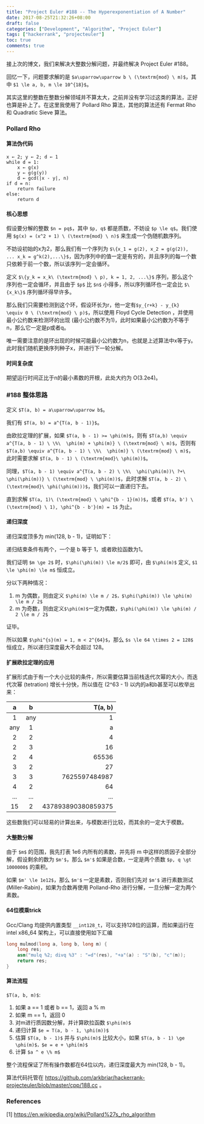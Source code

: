 ```yaml
---
title: "Project Euler #188 -- The Hyperexponentiation of A Number"
date: 2017-08-25T21:32:26+08:00
draft: false
categories: ["Development", "Algorithm", "Project Euler"]
tags: ["hackerrank", "projecteuler"]
toc: true
comments: true
---
```


接上次的博文，我们来解决大整数分解问题，并最终解决 Project Euler #188。

回忆一下，问题要求解的是 `$a\uparrow\uparrow b \ (\textrm{mod} \ m)$`，其中 `$1 \le a, b, m \le 10^{18}$`。

其实这里的整数在整数分解领域并不算太大，之前并没有学习过这类的算法，正好也算是补上了。在这里我使用了 Pollard Rho 算法，其他的算法还有 Fermat Rho 和 Quadratic Sieve 算法。

<!--more-->

### Pollard Rho

#### 算法伪代码

```
x ← 2; y ← 2; d ← 1
while d = 1:
    x ← g(x)
    y ← g(g(y))
    d ← gcd(|x - y|, n)
if d = n: 
    return failure
else:
    return d
```

#### 核心思想

假设要分解的整数 `$n = pq$`，其中 `$p, q$` 都是质数，不妨设 `$p \le q$`。我们使用 `$g(x) = (x^2 + 1) \ (\textrm{mod} \ n)$` 来生成一个伪随机数序列。

不妨设初始的x为2，那么我们有一个序列为 `$\{x_1 = g(2), x_2 = g(g(2)), ... x_k = g^k(2),...\}$`，因为序列中的值一定是有穷的，并且序列的每一个数只依赖于前一个数，所以该序列一定会循环。

定义 `$\{y_k = x_k\ (\textrm{mod} \ p), k = 1, 2, ...\}$` 序列，那么这个序列也一定会循环，并且由于 `$p$` 比 `$n$` 小得多，所以序列循环也一定会比 `$\{x_k\}$` 序列循环得早许多。

那么我们只需要检测到这个环，假设环长为r，他一定有`$y_{r+k} - y_{k} \equiv 0 \ (\textrm{mod} \ p)$`，所以使用 Floyd Cycle Detection ，并使用最小公约数来检测环的出现 (最小公约数不为1)，此时如果最小公约数为不等于n，那么它一定是p或者q。

唯一需要注意的是环出现的时候可能最小公约数为n，也就是上述算法中x等于y。此时我们随机更换序列种子x，并进行下一轮分解。

#### 时间复杂度

期望运行时间正比于n的最小素数的开根，此处大约为 O(3.2e4)。

### #188 整体思路

定义 `$T(a, b) = a\uparrow\uparrow b$`。

我们有 `$T(a, b) = a^{T(a, b - 1)}$`。

由欧拉定理的扩展，如果 `$T(a, b - 1) >= \phi(m)$`，则有 `$T(a,b) \equiv a^{T(a, b - 1) \ \%\  \phi(m) + \phi(m)} \ (\textrm{mod} \ m)$`，否则有 `$T(a,b) \equiv a^{T(a, b - 1) \ \%\  \phi(m)} \ (\textrm{mod} \ m)$`，此时需要求解 `$T(a, b - 1) \ (\textrm{mod}\ \phi(m))$`。

同理，`$T(a, b - 1) \equiv a^{T(a, b - 2) \ \%\  \phi(\phi(m))\ ?+\ \phi(\phi(m))} \ (\textrm{mod} \ \phi(m))$`，此时求解 `$T(a, b - 2) \ (\textrm{mod}\ \phi(\phi(m)))$`，我们可以一直递归下去。

直到求解 `$T(a, 1)\ (\textrm{mod} \ \phi^{b - 1}(m))$`，或者 `$T(a, b') \ (\textrm{mod} \ 1), \phi^{b - b'}(m) = 1$` 为止。

#### 递归深度

递归深度顶多为 min(128, b - 1)，证明如下：

递归结束条件有两个，一个是 b 等于 1，或者欧拉函数为1。

我们证明 `$m \ge 2$` 时，`$\phi(\phi(m)) \le m/2$` 即可，由 `$\phi(m)$` 定义, `$1 \le \phi(m) \le m$` 恒成立。

分以下两种情况：

1. m 为偶数，则由定义 `$\phi(m) \le m / 2$，$\phi(\phi(m)) \le \phi(m) \le m / 2$`
2. m 为奇数，则由定义`$\phi(m)$`一定为偶数，`$\phi(\phi(m)) \le \phi(m) / 2 \le m / 2$`

证毕。

所以如果 `$\phi^{s}(m) = 1, m < 2^{64}$`，那么 `$s \le 64 \times 2 = 128$` 恒成立，所以递归深度最大不会超过 128。

#### 扩展欧拉定理的应用

扩展形式由于有一个大小比较的条件，所以需要估算当前栈迭代次幂的大小，而迭代次幂 (tetration) 增长十分快，所以值在 (2^63 - 1) 以内的a和b甚至可以枚举出来：

a | b | T(a, b)
:----: | :----: | -----:
1 | any | 1
any | 1 | a
2 | 2 | 4
2 | 3 | 16
2 | 4 | 65536
3 | 2 | 27
3 | 3 | 7625597484987
4 | 2 | 64
... | ... |...
15| 2 | 437893890380859375

这些数我们可以轻易的计算出来，与模数进行比较，而其余的一定大于模数。

#### 大整数分解

由于 `$m$` 的范围，我先打表 1e6 内所有的素数，并先将 m 中这样的质因子全部分解，假设剩余的数为 `$m'$`，那么 `$m'$` 如果是合数，一定是两个质数 `$p, q \gt 1000000$` 的乘积。

如果 `$m' \le 1e12$`，那么 `$m'$` 一定是素数，否则我们先对 `$m'$` 进行素数测试 (Miller-Rabin)，如果为合数再使用 Polland-Rho 进行分解，一旦分解一定为两个素数。 

#### 64位模乘trick

Gcc/Clang 均提供内置类型 `__int128_t`，可以支持128位的运算，而如果运行在 intel x86_64 架构上，可以直接使用如下汇编

```cpp
long mulmod(long a, long b, long m) {
    long res;
    asm("mulq %2; divq %3" : "=d"(res), "+a"(a) : "S"(b), "c"(m));
    return res;
}
```

#### 算法流程

`$T(a, b, m)$`:

1. 如果 a == 1 或者 b == 1，返回 a % m
2. 如果 m == 1，返回 0
3. 对m进行质因数分解，并计算欧拉函数 `$\phi(m)$`
4. 递归计算 `$e = T(a, b - 1, \phi(m))$`
5. 估算 `$T(a, b - 1)$` 并与 `$\phi(m)$` 比较大小，如果 `$T(a, b - 1) \ge \phi(m)$，$e = e + \phi(m)$`
6. 计算 `$a ^ e \% m$`

整个流程保证了所有操作数都在64位以内，递归深度最大为 min(128, b - 1)。

算法代码托管在 https://github.com/arkbriar/hackerrank-projecteuler/blob/master/cpp/188.cc 。


### References

[1] https://en.wikipedia.org/wiki/Pollard%27s_rho_algorithm


